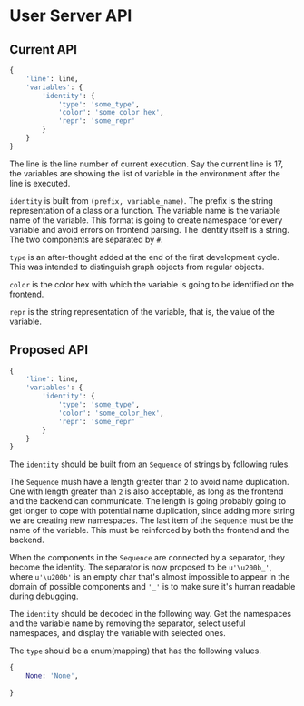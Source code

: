 # User Server API 

## Current API 

```python
{
    'line': line, 
    'variables': {
        'identity': {
            'type': 'some_type',
            'color': 'some_color_hex',
            'repr': 'some_repr'
        }
    }
}
```

The line is the line number of current execution. Say the current line is 17, the variables are showing the list of variable in the environment after the line is executed. 

`identity` is built from `(prefix, variable_name)`. The prefix is the string representation of a class or a function. The variable name is the variable name of the variable. This format is going to create namespace for every variable and avoid errors on frontend parsing. The identity itself is a string. The two components are separated by `#`. 

`type` is an after-thought added at the end of the first development cycle. This was intended to distinguish graph objects from regular objects. 

`color` is the color hex with which the variable is going to be identified on the frontend. 

`repr` is the string representation of the variable, that is, the value of the variable. 

## Proposed API 

```python
{
    'line': line, 
    'variables': {
        'identity': {
            'type': 'some_type',
            'color': 'some_color_hex',
            'repr': 'some_repr'
        }
    }
}
```

The `identity` should be built from an `Sequence` of strings by following rules.

The `Sequence` mush have a length greater than `2` to avoid name duplication. One with length greater than `2` is also acceptable, as long as the frontend and the backend can communicate. The length is going probably going to get longer to cope with potential name duplication, since adding more string we are creating new namespaces. The last item of the `Sequence` must be the name of the variable. This must be reinforced by both the frontend and the backend. 

When the components in the `Sequence` are connected by a separator, they become the identity. The separator is now proposed to be `u'\u200b_'`, where `u'\u200b'` is an empty char that's almost impossible to appear in the domain of possible components and `'_'` is to make sure it's human readable during debugging. 

The `identity` should be decoded in the following way. Get the namespaces and the variable name by removing the separator, select useful namespaces, and display the variable with selected ones. 

The `type` should be a enum(mapping) that has the following values. 

```python
{
    None: 'None',
    
}
```
